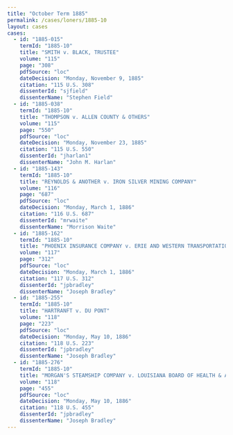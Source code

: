 ```yaml
---
title: "October Term 1885"
permalink: /cases/loners/1885-10
layout: cases
cases:
  - id: "1885-015"
    termId: "1885-10"
    title: "SMITH v. BLACK, TRUSTEE"
    volume: "115"
    page: "308"
    pdfSource: "loc"
    dateDecision: "Monday, November 9, 1885"
    citation: "115 U.S. 308"
    dissenterId: "sjfield"
    dissenterName: "Stephen Field"
  - id: "1885-038"
    termId: "1885-10"
    title: "THOMPSON v. ALLEN COUNTY & OTHERS"
    volume: "115"
    page: "550"
    pdfSource: "loc"
    dateDecision: "Monday, November 23, 1885"
    citation: "115 U.S. 550"
    dissenterId: "jharlan1"
    dissenterName: "John M. Harlan"
  - id: "1885-143"
    termId: "1885-10"
    title: "REYNOLDS & ANOTHER v. IRON SILVER MINING COMPANY"
    volume: "116"
    page: "687"
    pdfSource: "loc"
    dateDecision: "Monday, March 1, 1886"
    citation: "116 U.S. 687"
    dissenterId: "mrwaite"
    dissenterName: "Morrison Waite"
  - id: "1885-162"
    termId: "1885-10"
    title: "PHOENIX INSURANCE COMPANY v. ERIE AND WESTERN TRANSPORTATION COMPANY"
    volume: "117"
    page: "312"
    pdfSource: "loc"
    dateDecision: "Monday, March 1, 1886"
    citation: "117 U.S. 312"
    dissenterId: "jpbradley"
    dissenterName: "Joseph Bradley"
  - id: "1885-255"
    termId: "1885-10"
    title: "HARTRANFT v. DU PONT"
    volume: "118"
    page: "223"
    pdfSource: "loc"
    dateDecision: "Monday, May 10, 1886"
    citation: "118 U.S. 223"
    dissenterId: "jpbradley"
    dissenterName: "Joseph Bradley"
  - id: "1885-276"
    termId: "1885-10"
    title: "MORGAN'S STEAMSHIP COMPANY v. LOUISIANA BOARD OF HEALTH & ANOTHER"
    volume: "118"
    page: "455"
    pdfSource: "loc"
    dateDecision: "Monday, May 10, 1886"
    citation: "118 U.S. 455"
    dissenterId: "jpbradley"
    dissenterName: "Joseph Bradley"
---
```

